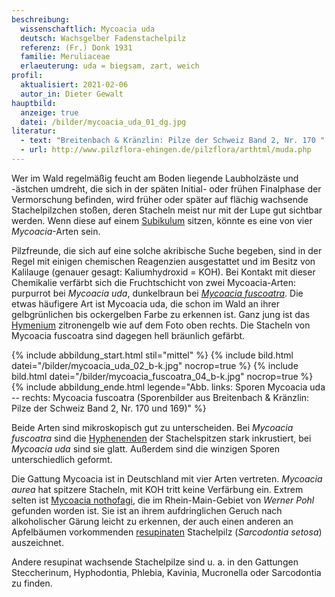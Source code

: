 ```yaml
---
beschreibung:
  wissenschaftlich: Mycoacia uda
  deutsch: Wachsgelber Fadenstachelpilz
  referenz: (Fr.) Donk 1931
  familie: Meruliaceae
  erlaeuterung: uda = biegsam, zart, weich
profil:
  aktualisiert: 2021-02-06
  autor_in: Dieter Gewalt
hauptbild:
  anzeige: true
  datei: /bilder/mycoacia_uda_01_dg.jpg
literatur:
  - text: "Breitenbach & Kränzlin: Pilze der Schweiz Band 2, Nr. 170 "
  - url: http://www.pilzflora-ehingen.de/pilzflora/arthtml/muda.php
---
```

Wer im Wald regelmäßig feucht am Boden liegende Laubholzäste und -ästchen umdreht, die sich in der späten Initial- oder frühen Finalphase der Vermorschung befinden, wird früher oder später auf flächig wachsende Stachelpilzchen stoßen, deren Stacheln meist nur mit der Lupe gut sichtbar werden. Wenn diese auf einem [Subikulum](Subikulum "Glossar") sitzen, könnte es eine von vier *Mycoacia*-Arten sein.

Pilzfreunde, die sich auf eine solche akribische Suche begeben, sind in der Regel mit einigen chemischen Reagenzien ausgestattet und im Besitz von Kalilauge (genauer gesagt: Kaliumhydroxid = KOH). Bei Kontakt mit dieser Chemikalie verfärbt sich die Fruchtschicht von zwei Mycoacia-Arten: purpurrot bei *Mycoacia uda*, dunkelbraun bei *[Mycoacia fuscoatra](/pilze/mycoacia-fuscoatra-schwarzbrauner-fadenstachelpilz)*. Die etwas häufigere Art ist Mycoacia uda, die schon im Wald an ihrer gelbgrünlichen bis ockergelben Farbe zu erkennen ist. Ganz jung ist das [Hymenium](Hymenium "Glossar") zitronengelb wie auf dem Foto oben rechts. Die Stacheln von Mycoacia fuscoatra sind dagegen hell bräunlich gefärbt.  

{% include abbildung_start.html stil="mittel" %}
{% include bild.html datei="/bilder/mycoacia_uda_02_b-k.jpg" nocrop=true %}
{% include bild.html datei="/bilder/mycoacia_fuscoatra_04_b-k.jpg" nocrop=true %}
{% include abbildung_ende.html legende="Abb. links: Sporen Mycoacia uda -- rechts: Mycoacia fuscoatra (Sporenbilder aus Breitenbach & Kränzlin: Pilze der Schweiz Band 2, Nr. 170 und 169)" %}

Beide Arten sind mikroskopisch gut zu unterscheiden. Bei *Mycoacia fuscoatra* sind die [Hyphenenden](Hyphen "Glossar") der Stachelspitzen stark inkrustiert, bei *Mycoacia uda* sind sie glatt. Außerdem sind die winzigen Sporen unterschiedlich geformt. 

Die Gattung Mycoacia ist in Deutschland mit vier Arten vertreten. *Mycoacia aurea* hat spitzere Stacheln, mit KOH tritt keine Verfärbung ein. Extrem selten ist [Mycoacia nothofagi](http://aphyllopower.blogspot.com/2010/07/), die im Rhein-Main-Gebiet von *Werner Pohl* gefunden worden ist. Sie ist an ihrem aufdringlichen Geruch nach alkoholischer Gärung leicht zu erkennen, der auch einen anderen an Apfelbäumen vorkommenden [resupinaten](<resupinat "Glossar">) Stachelpilz (*Sarcodontia setosa*) auszeichnet.

Andere resupinat wachsende Stachelpilze sind u. a. in den Gattungen Steccherinum, Hyphodontia, Phlebia, Kavinia, Mucronella oder Sarcodontia zu finden.